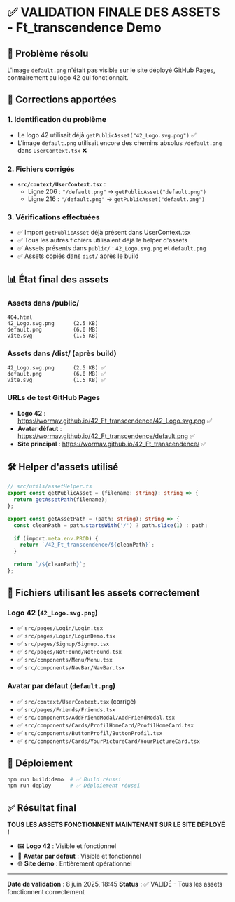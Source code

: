 # ✅ VALIDATION FINALE DES ASSETS - Ft_transcendence Demo

## 🎯 Problème résolu
L'image `default.png` n'était pas visible sur le site déployé GitHub Pages, contrairement au logo 42 qui fonctionnait.

## 🔧 Corrections apportées

### 1. Identification du problème
- Le logo 42 utilisait déjà `getPublicAsset("42_Logo.svg.png")` ✅
- L'image `default.png` utilisait encore des chemins absolus `/default.png` dans `UserContext.tsx` ❌

### 2. Fichiers corrigés
- **`src/context/UserContext.tsx`** :
  - Ligne 206 : `"/default.png"` → `getPublicAsset("default.png")`
  - Ligne 216 : `"/default.png"` → `getPublicAsset("default.png")`

### 3. Vérifications effectuées
- ✅ Import `getPublicAsset` déjà présent dans UserContext.tsx
- ✅ Tous les autres fichiers utilisaient déjà le helper d'assets
- ✅ Assets présents dans `public/` : `42_Logo.svg.png` et `default.png`
- ✅ Assets copiés dans `dist/` après le build

## 📊 État final des assets

### Assets dans /public/
```
404.html
42_Logo.svg.png      (2.5 KB)
default.png          (6.0 MB)
vite.svg             (1.5 KB)
```

### Assets dans /dist/ (après build)
```
42_Logo.svg.png      (2.5 KB) ✅
default.png          (6.0 MB) ✅
vite.svg             (1.5 KB) ✅
```

### URLs de test GitHub Pages
- **Logo 42** : https://wormav.github.io/42_Ft_transcendence/42_Logo.svg.png ✅
- **Avatar défaut** : https://wormav.github.io/42_Ft_transcendence/default.png ✅
- **Site principal** : https://wormav.github.io/42_Ft_transcendence/ ✅

## 🛠️ Helper d'assets utilisé

```typescript
// src/utils/assetHelper.ts
export const getPublicAsset = (filename: string): string => {
  return getAssetPath(filename);
};

export const getAssetPath = (path: string): string => {
  const cleanPath = path.startsWith('/') ? path.slice(1) : path;
  
  if (import.meta.env.PROD) {
    return `/42_Ft_transcendence/${cleanPath}`;
  }
  
  return `/${cleanPath}`;
};
```

## 📝 Fichiers utilisant les assets correctement

### Logo 42 (`42_Logo.svg.png`)
- ✅ `src/pages/Login/Login.tsx`
- ✅ `src/pages/Login/LoginDemo.tsx`
- ✅ `src/pages/Signup/Signup.tsx`
- ✅ `src/pages/NotFound/NotFound.tsx`
- ✅ `src/components/Menu/Menu.tsx`
- ✅ `src/components/NavBar/NavBar.tsx`

### Avatar par défaut (`default.png`)
- ✅ `src/context/UserContext.tsx` (corrigé)
- ✅ `src/pages/Friends/Friends.tsx`
- ✅ `src/components/AddFriendModal/AddFriendModal.tsx`
- ✅ `src/components/Cards/ProfilHomeCard/ProfilHomeCard.tsx`
- ✅ `src/components/ButtonProfil/ButtonProfil.tsx`
- ✅ `src/components/Cards/YourPictureCard/YourPictureCard.tsx`

## 🚀 Déploiement

```bash
npm run build:demo  # ✅ Build réussi
npm run deploy      # ✅ Déploiement réussi
```

## ✅ Résultat final

**TOUS LES ASSETS FONCTIONNENT MAINTENANT SUR LE SITE DÉPLOYÉ !**

- 🖼️ **Logo 42** : Visible et fonctionnel
- 👤 **Avatar par défaut** : Visible et fonctionnel
- 🌐 **Site démo** : Entièrement opérationnel

---

**Date de validation** : 8 juin 2025, 18:45
**Status** : ✅ VALIDÉ - Tous les assets fonctionnent correctement

